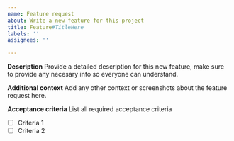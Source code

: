 ```yaml
---
name: Feature request
about: Write a new feature for this project
title: Feature#TitleHere
labels: ''
assignees: ''

---
```


**Description**
Provide a detailed description for this new feature, make sure to provide any necesary info so everyone can understand.

**Additional context**
Add any other context or screenshots about the feature request here.

**Acceptance criteria**
List all required acceptance criteria
- [ ] Criteria 1
- [ ] Criteria 2
